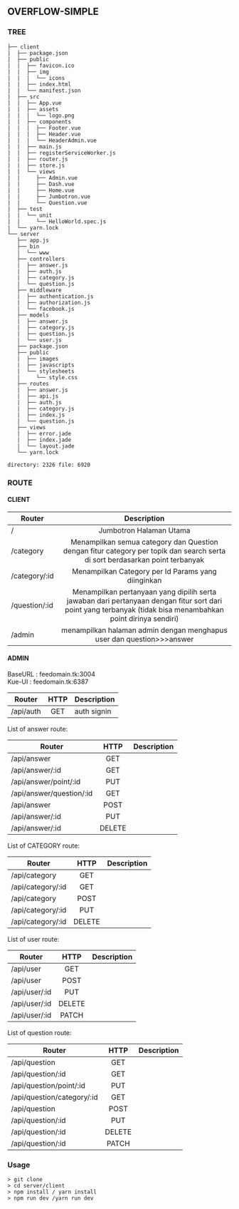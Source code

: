 ## OVERFLOW-SIMPLE

### TREE

```
├── client
|  ├── package.json
|  ├── public
|  |  ├── favicon.ico
|  |  ├── img
|  |  |  └── icons
|  |  ├── index.html
|  |  └── manifest.json
|  ├── src
|  |  ├── App.vue
|  |  ├── assets
|  |  |  └── logo.png
|  |  ├── components
|  |  |  ├── Footer.vue
|  |  |  ├── Header.vue
|  |  |  └── HeaderAdmin.vue
|  |  ├── main.js
|  |  ├── registerServiceWorker.js
|  |  ├── router.js
|  |  ├── store.js
|  |  └── views
|  |     ├── Admin.vue
|  |     ├── Dash.vue
|  |     ├── Home.vue
|  |     ├── Jumbotron.vue
|  |     └── Question.vue
|  ├── test
|  |  └── unit
|  |     └── HelloWorld.spec.js
|  └── yarn.lock
└── server
   ├── app.js
   ├── bin
   |  └── www
   ├── controllers
   |  ├── answer.js
   |  ├── auth.js
   |  ├── category.js
   |  └── question.js
   ├── middleware
   |  ├── authentication.js
   |  ├── authorization.js
   |  └── facebook.js
   ├── models
   |  ├── answer.js
   |  ├── category.js
   |  ├── question.js
   |  └── user.js
   ├── package.json
   ├── public
   |  ├── images
   |  ├── javascripts
   |  └── stylesheets
   |     └── style.css
   ├── routes
   |  ├── answer.js
   |  ├── api.js
   |  ├── auth.js
   |  ├── category.js
   |  ├── index.js
   |  └── question.js
   ├── views
   |  ├── error.jade
   |  ├── index.jade
   |  └── layout.jade
   └── yarn.lock

directory: 2326 file: 6920 
```
### ROUTE
#### CLIENT

| Router 	                | Description |
|-----------------------    |:----:|
|/          |Jumbotron Halaman Utama  | 
|/category          |Menampilkan semua category dan Question dengan fitur category per topik dan search serta di sort berdasarkan point terbanyak |
|/category/:id          |Menampilkan Category per Id Params yang diinginkan  |
|/question/:id          |Menampilkan pertanyaan yang dipilih serta jawaban dari pertanyaan dengan fitur sort dari point yang terbanyak (tidak bisa menambahkan point dirinya sendiri)   |
|/admin          |menampilkan halaman admin dengan menghapus user dan question>>>answer  |  

#### ADMIN

BaseURL : feedomain.tk:3004 <br>
Kue-UI	: feedomain.tk:6387

| Router 	                | HTTP | Description       |
|-----------------------    |:----:|-------------------|
|/api/auth          |GET  | auth signin      |

List of answer route:

| Router                     | HTTP | Description       |
|-----------------------    |:----:|-------------------|
|/api/answer          |GET  |     |
|/api/answer/:id          |GET  |     |
|/api/answer/point/:id          |PUT  |     |
|/api/answer/question/:id          |GET  |     |
|/api/answer          |POST  |     |
|/api/answer/:id          |PUT  |     |
|/api/answer/:id          |DELETE  |     |

List of CATEGORY route:

| Router                     | HTTP | Description       |
|-----------------------    |:----:|-------------------|
|/api/category          |GET  |      |
|/api/category/:id          |GET  |      |
|/api/category          |POST  |      |
|/api/category/:id          |PUT  |      |
|/api/category/:id          |DELETE  |      |

List of user route:

| Router                     | HTTP | Description       |
|-----------------------    |:----:|-------------------|
|/api/user          |GET  |      |
|/api/user          |POST  |      |
|/api/user/:id          |PUT  |      |
|/api/user/:id          |DELETE  |      |
|/api/user/:id          |PATCH  |      |

List of question route:

| Router                     | HTTP | Description       |
|-----------------------    |:----:|-------------------|
|/api/question          |GET  |     |
|/api/question/:id          |GET  |     |
|/api/question/point/:id          |PUT  |     |
|/api/question/category/:id          |GET  |     |
|/api/question          |POST  |     |
|/api/question/:id          |PUT  |     |
|/api/question/:id          |DELETE  |     |
|/api/question/:id         |PATCH |     |


### Usage

```
> git clone
> cd server/client
> npm install / yarn install
> npm run dev /yarn run dev 
```

